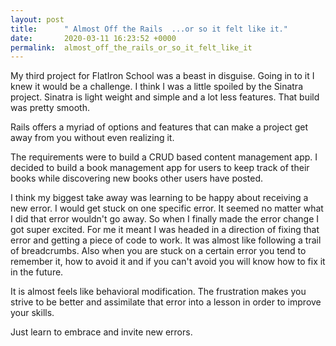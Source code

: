 ```yaml
---
layout: post
title:      " Almost Off the Rails  ...or so it felt like it."
date:       2020-03-11 16:23:52 +0000
permalink:  almost_off_the_rails_or_so_it_felt_like_it
---
```



My third project for FlatIron School was a beast in disguise.  Going in to it I knew it would be a challenge. I think I was a little spoiled by the Sinatra project. Sinatra is light weight and simple and a lot less features. That build was pretty smooth.

Rails offers a myriad of options and features that can make a project get away from you without even realizing it. 

The requirements were to build a CRUD based content management app.  I decided to build a book management app for users to keep track of their books while discovering new books other users have posted.

I think my biggest take away was learning to be happy about receiving a new error. I would get stuck on one specific error. It seemed no matter what I did that error wouldn't go away. So when I finally made the error change I got super excited. For me it meant I was headed in a direction of fixing that error and getting a piece of code to work. It was almost like following a trail of breadcrumbs. Also when you are stuck on a certain error you tend to remember it, how to avoid it and if you can't avoid you will know how to fix it in the future. 

It is almost feels like behavioral modification. The frustration makes you strive to be better and assimilate that error into a lesson in order to improve your skills.

Just learn to embrace and invite new errors.


